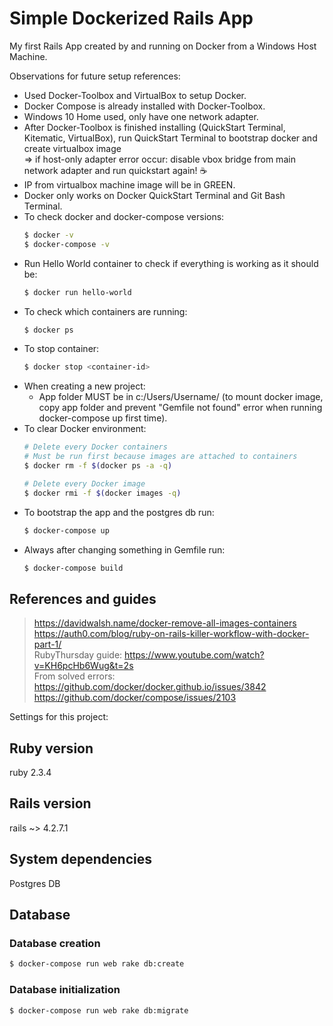 # Simple Dockerized Rails App

My first Rails App created by and running on Docker from a Windows Host Machine.

Observations for future setup references:

- Used Docker-Toolbox and VirtualBox to setup Docker.
- Docker Compose is already installed with Docker-Toolbox.
- Windows 10 Home used, only have one network adapter.
- After Docker-Toolbox is finished installing (QuickStart Terminal, Kitematic, VirtualBox),
  run QuickStart Terminal to bootstrap docker and create virtualbox image  
  => if host-only adapter error occur: disable vbox bridge
  from main network adapter and run quickstart again! ☕
- IP from virtualbox machine image will be in GREEN.
- Docker only works on Docker QuickStart Terminal and Git Bash Terminal.
- To check docker and docker-compose versions:  
  ```sh
  $ docker -v
  $ docker-compose -v
  ```
- Run Hello World container to check if everything is working as it should be:  
    ```sh
    $ docker run hello-world
    ```
- To check which containers are running:
    ```sh
    $ docker ps
    ```
- To stop container:
    ```sh
    $ docker stop <container-id>
    ```
- When creating a new project:  
  - App folder MUST be in c:/Users/Username/ (to mount docker image, copy app
    folder and prevent "Gemfile not found" error when running docker-compose up
    first time).    
- To clear Docker environment:  
    ```sh
    # Delete every Docker containers
    # Must be run first because images are attached to containers
    $ docker rm -f $(docker ps -a -q)

    # Delete every Docker image
    $ docker rmi -f $(docker images -q)
    ```
- To bootstrap the app and the postgres db run:  
    ```sh
    $ docker-compose up
    ```
- Always after changing something in Gemfile run:  
  ```sh
  $ docker-compose build
  ```
## References and guides  
> https://davidwalsh.name/docker-remove-all-images-containers  
> https://auth0.com/blog/ruby-on-rails-killer-workflow-with-docker-part-1/  
> RubyThursday guide: https://www.youtube.com/watch?v=KH6pcHb6Wug&t=2s  
> From solved errors:  
> https://github.com/docker/docker.github.io/issues/3842  
> https://github.com/docker/compose/issues/2103

Settings for this project:
## Ruby version
ruby 2.3.4

## Rails version
rails ~> 4.2.7.1 

## System dependencies
Postgres DB

## Database
### Database creation
```sh
$ docker-compose run web rake db:create
```
### Database initialization
```sh
$ docker-compose run web rake db:migrate
```
